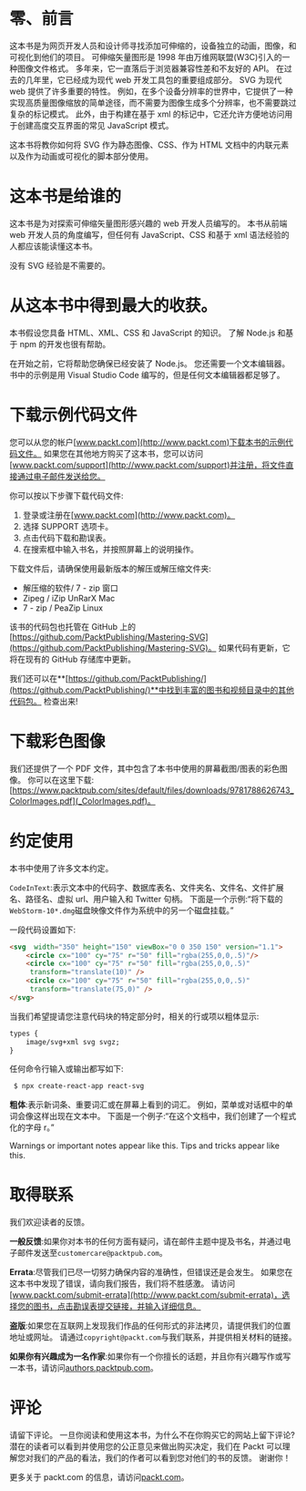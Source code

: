 # 零、前言

这本书是为网页开发人员和设计师寻找添加可伸缩的，设备独立的动画，图像，和可视化到他们的项目。 可伸缩矢量图形是 1998 年由万维网联盟(W3C)引入的一种图像文件格式。 多年来，它一直落后于浏览器兼容性差和不友好的 API。 在过去的几年里，它已经成为现代 web 开发工具包的重要组成部分。 SVG 为现代 web 提供了许多重要的特性。 例如，在多个设备分辨率的世界中，它提供了一种实现高质量图像缩放的简单途径，而不需要为图像生成多个分辨率，也不需要跳过复杂的标记模式。 此外，由于构建在基于 xml 的标记中，它还允许方便地访问用于创建高度交互界面的常见 JavaScript 模式。

这本书将教你如何将 SVG 作为静态图像、CSS、作为 HTML 文档中的内联元素以及作为动画或可视化的脚本部分使用。

# 这本书是给谁的

这本书是为对探索可伸缩矢量图形感兴趣的 web 开发人员编写的。 本书从前端 web 开发人员的角度编写，但任何有 JavaScript、CSS 和基于 xml 语法经验的人都应该能读懂这本书。

没有 SVG 经验是不需要的。

# 从这本书中得到最大的收获。

本书假设您具备 HTML、XML、CSS 和 JavaScript 的知识。 了解 Node.js 和基于 npm 的开发也很有帮助。

在开始之前，它将帮助您确保已经安装了 Node.js。 您还需要一个文本编辑器。 书中的示例是用 Visual Studio Code 编写的，但是任何文本编辑器都足够了。

# 下载示例代码文件

您可以从您的帐户[www.packt.com](http://www.packt.com)下载本书的示例代码文件。 如果您在其他地方购买了这本书，您可以访问[www.packt.com/support](http://www.packt.com/support)并注册，将文件直接通过电子邮件发送给您。

你可以按以下步骤下载代码文件:

1.  登录或注册在[www.packt.com](http://www.packt.com)。
2.  选择 SUPPORT 选项卡。
3.  点击代码下载和勘误表。
4.  在搜索框中输入书名，并按照屏幕上的说明操作。

下载文件后，请确保使用最新版本的解压或解压缩文件夹:

*   解压缩的软件/ 7 - zip 窗口
*   Zipeg / iZip UnRarX Mac
*   7 - zip / PeaZip Linux

该书的代码包也托管在 GitHub 上的[https://github.com/PacktPublishing/Mastering-SVG](https://github.com/PacktPublishing/Mastering-SVG)。 如果代码有更新，它将在现有的 GitHub 存储库中更新。

我们还可以在**[https://github.com/PacktPublishing/](https://github.com/PacktPublishing/)**中找到丰富的图书和视频目录中的其他代码包。 检查出来!

# 下载彩色图像

我们还提供了一个 PDF 文件，其中包含了本书中使用的屏幕截图/图表的彩色图像。 你可以在这里下载:[https://www.packtpub.com/sites/default/files/downloads/9781788626743_ColorImages.pdf](_ColorImages.pdf)。

# 约定使用

本书中使用了许多文本约定。

`CodeInText`:表示文本中的代码字、数据库表名、文件夹名、文件名、文件扩展名、路径名、虚拟 url、用户输入和 Twitter 句柄。 下面是一个示例:“将下载的`WebStorm-10*.dmg`磁盘映像文件作为系统中的另一个磁盘挂载。”

一段代码设置如下:

```html
<svg  width="350" height="150" viewBox="0 0 350 150" version="1.1">
    <circle cx="100" cy="75" r="50" fill="rgba(255,0,0,.5)"/>
    <circle cx="100" cy="75" r="50" fill="rgba(255,0,0,.5)" 
     transform="translate(10)" />
    <circle cx="100" cy="75" r="50" fill="rgba(255,0,0,.5)" 
     transform="translate(75,0)" />
</svg>
```

当我们希望提请您注意代码块的特定部分时，相关的行或项以粗体显示:

```html
types {
    image/svg+xml svg svgz;
}
```

任何命令行输入或输出都写如下:

```html
 $ npx create-react-app react-svg
```

**粗体**:表示新词条、重要词汇或在屏幕上看到的词汇。 例如，菜单或对话框中的单词会像这样出现在文本中。 下面是一个例子:“在这个文档中，我们创建了一个程式化的字母 r。”

Warnings or important notes appear like this. Tips and tricks appear like this.

# 取得联系

我们欢迎读者的反馈。

**一般反馈**:如果你对本书的任何方面有疑问，请在邮件主题中提及书名，并通过电子邮件发送至`customercare@packtpub.com`。

**Errata**:尽管我们已尽一切努力确保内容的准确性，但错误还是会发生。 如果您在这本书中发现了错误，请向我们报告，我们将不胜感激。 请访问[www.packt.com/submit-errata](http://www.packt.com/submit-errata)，选择您的图书，点击勘误表提交链接，并输入详细信息。

**盗版**:如果您在互联网上发现我们作品的任何形式的非法拷贝，请提供我们的位置地址或网址。 请通过`copyright@packt.com`与我们联系，并提供相关材料的链接。

**如果你有兴趣成为一名作家**:如果你有一个你擅长的话题，并且你有兴趣写作或写一本书，请访问[authors.packtpub.com](http://authors.packtpub.com/)。

# 评论

请留下评论。 一旦你阅读和使用这本书，为什么不在你购买它的网站上留下评论? 潜在的读者可以看到并使用您的公正意见来做出购买决定，我们在 Packt 可以理解您对我们的产品的看法，我们的作者可以看到您对他们的书的反馈。 谢谢你！

更多关于 packt.com 的信息，请访问[packt.com](http://www.packt.com/)。
